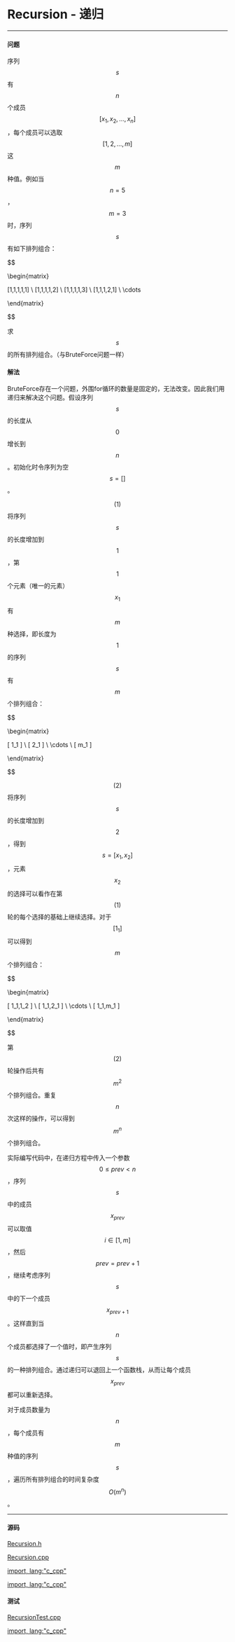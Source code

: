 <script type="text/javascript" src="https://cdnjs.cloudflare.com/ajax/libs/mathjax/2.7.1/MathJax.js?config=TeX-AMS-MML_HTMLorMML"/></script>

# Recursion - 递归

--------

#### 问题

序列$$ s $$有$$ n $$个成员$$ [x_1,x_2, \dots ,x_n] $$，每个成员可以选取$$ [1,2, \dots ,m] $$这$$ m $$种值。例如当$$ n = 5 $$，$$ m = 3 $$时，序列$$ s $$有如下排列组合：

$$

\begin{matrix}

[1,1,1,1,1] \\
[1,1,1,1,2] \\
[1,1,1,1,3] \\
[1,1,1,2,1] \\
\cdots

\end{matrix}

$$

求$$ s $$的所有排列组合。（与BruteForce问题一样）

#### 解法

BruteForce存在一个问题，外围for循环的数量是固定的，无法改变。因此我们用递归来解决这个问题。假设序列$$ s $$的长度从$$ 0 $$增长到$$ n $$。初始化时令序列为空$$ s = [] $$。

$$ (1) $$ 将序列$$ s $$的长度增加到$$ 1 $$，第$$ 1 $$个元素（唯一的元素）$$ x_1 $$有$$ m $$种选择，即长度为$$ 1 $$的序列$$ s $$有$$ m $$个排列组合：

$$

\begin{matrix}

[ 1_1 ]  \\
[ 2_1 ]  \\
\cdots   \\
[ m_1 ]

\end{matrix}

$$

$$ (2) $$ 将序列$$ s $$的长度增加到$$ 2 $$，得到$$ s = [x_1,x_2] $$，元素$$ x_2 $$的选择可以看作在第$$ (1) $$轮的每个选择的基础上继续选择。对于$$ [1_1] $$可以得到$$ m $$个排列组合：

$$

\begin{matrix}

[ 1_1,1_2 ]  \\
[ 1_1,2_1 ]  \\
\cdots       \\
[ 1_1,m_1 ]

\end{matrix}

$$

第$$ (2) $$轮操作后共有$$ m^2 $$个排列组合。重复$$ n $$次这样的操作，可以得到$$ m^n $$个排列组合。

实际编写代码中，在递归方程中传入一个参数$$ 0 \le prev \lt n $$，序列$$ s $$中的成员$$ x_{prev} $$可以取值$$ i \in [1,m] $$，然后$$ prev = prev+1 $$，继续考虑序列$$ s $$中的下一个成员$$ x_{prev+1} $$。这样直到当$$ n $$个成员都选择了一个值时，即产生序列$$ s $$的一种排列组合。通过递归可以退回上一个函数栈，从而让每个成员$$ x_{prev} $$都可以重新选择。

对于成员数量为$$ n $$，每个成员有$$ m $$种值的序列$$ s $$，遍历所有排列组合的时间复杂度$$ O(m^n) $$。

--------

#### 源码

[Recursion.h](https://github.com/linrongbin16/Way-to-Algorithm/blob/master/src/Search/Recursion.h)

[Recursion.cpp](https://github.com/linrongbin16/Way-to-Algorithm/blob/master/src/Search/Recursion.cpp)

[import, lang:"c_cpp"](../../../src/Search/Recursion.h)

[import, lang:"c_cpp"](../../../src/Search/Recursion.cpp)

#### 测试

[RecursionTest.cpp](https://github.com/linrongbin16/Way-to-Algorithm/blob/master/src/Search/RecursionTest.cpp)

[import, lang:"c_cpp"](../../../src/Search/RecursionTest.cpp)

